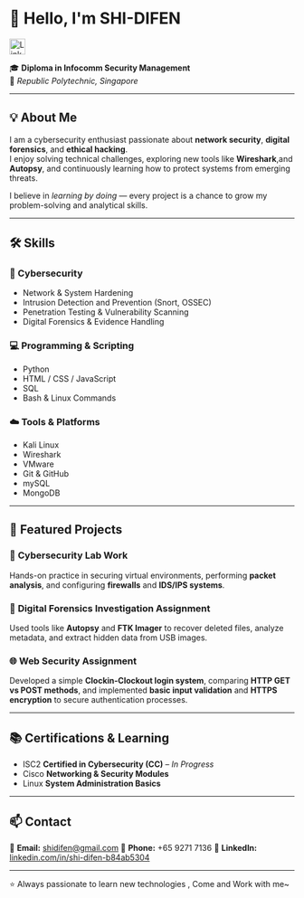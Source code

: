 # 👋 Hello, I'm SHI-DIFEN  

<a href="https://www.linkedin.com/in/shi-difen-b84ab5304/"
   target="_blank" rel="noopener noreferrer">
  <img
    src="https://upload.wikimedia.org/wikipedia/commons/thumb/8/81/LinkedIn_icon.svg/1024px-LinkedIn_icon.svg.png"
    alt="LinkedIn: SHI-DIFEN"
    width="28" height="28"
  />
</a>

🎓 **Diploma in Infocomm Security Management**  
📍 *Republic Polytechnic, Singapore*  

---

## 💡 About Me  
I am a cybersecurity enthusiast passionate about **network security**, **digital forensics**, and **ethical hacking**.  
I enjoy solving technical challenges, exploring new tools like **Wireshark**,and **Autopsy**, and continuously learning how to protect systems from emerging threats.  

I believe in *learning by doing* — every project is a chance to grow my problem-solving and analytical skills.

---

## 🛠️ Skills  

### 🔐 Cybersecurity
- Network & System Hardening  
- Intrusion Detection and Prevention (Snort, OSSEC)  
- Penetration Testing & Vulnerability Scanning  
- Digital Forensics & Evidence Handling  

### 💻 Programming & Scripting
- Python  
- HTML / CSS / JavaScript  
- SQL  
- Bash & Linux Commands  

### ☁️ Tools & Platforms
- Kali Linux  
- Wireshark  
- VMware  
- Git & GitHub  
- mySQL
- MongoDB

---

## 📂 Featured Projects  

### 🧠 **Cybersecurity Lab Work**
Hands-on practice in securing virtual environments, performing **packet analysis**, and configuring **firewalls** and **IDS/IPS systems**.  

### 💾 **Digital Forensics Investigation Assignment**
Used tools like **Autopsy** and **FTK Imager** to recover deleted files, analyze metadata, and extract hidden data from USB images.  

### 🌐 **Web Security Assignment**
Developed a simple **Clockin-Clockout login system**, comparing **HTTP GET vs POST methods**, and implemented **basic input validation** and **HTTPS encryption** to secure authentication processes.   

---

## 📚 Certifications & Learning
- ISC2 **Certified in Cybersecurity (CC)** – *In Progress*  
- Cisco **Networking & Security Modules**  
- Linux **System Administration Basics**  

---

## 📫 Contact  
📧 **Email:** shidifen@gmail.com
📱 **Phone:** +65 9271 7136
🔗 **LinkedIn:** [linkedin.com/in/shi-difen-b84ab5304](https://www.linkedin.com/in/shi-difen-b84ab5304/)  

---

⭐ Always passionate to learn new technologies , Come and Work with me~



